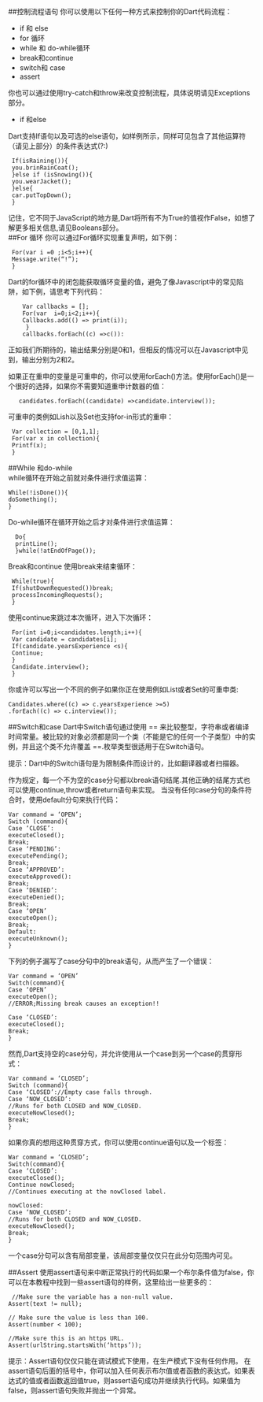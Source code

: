 ##控制流程语句你可以使用以下任何一种方式来控制你的Dart代码流程： 
  * if 和 else* for 循环* while 和 do-while循环* break和continue* switch和 case* assert   你也可以通过使用try-catch和throw来改变控制流程，具体说明请见Exceptions部分。	* if 和else   Dart支持If语句以及可选的else语句，如样例所示，同样可见包含了其他运算符（请见上部分）的条件表达式(?:)    

     If(isRaining()){        you.brinRainCoat();         }else if (isSnowing()){        you.wearJacket();        }else{         car.putTopDown();        }
记住，它不同于JavaScript的地方是,Dart将所有不为True的值视作False，如想了解更多相关信息,请见Booleans部分。  ##For 循环你可以通过For循环实现重复声明，如下例：  
     For(var i =0 ;i<5;i++){     Message.write(“!”);     }  
  Dart的for循环中的闭包能获取循环变量的值，避免了像Javascript中的常见陷阱，如下例，请思考下列代码：  
        Var callbacks = [];        For(var  i=0;i<2;i++){        Callbacks.add(() => print(i));         }        callbacks.forEach((c) =>c()):正如我们所期待的，输出结果分别是0和1，但相反的情况可以在Javascript中见到，输出分别为2和2。  如果正在重申的变量是可重申的，你可以使用forEach()方法。使用forEach()是一个很好的选择，如果你不需要知道重申计数器的值：
         candidates.forEach((candidate) =>candidate.interview());  
可重申的类例如Lish以及Set也支持for-in形式的重申： 
      Var collection = [0,1,1];     For(var x in collection){     Printf(x);     }  
##While 和do-while  while循环在开始之前就对条件进行求值运算： 
      While(!isDone()){    doSomething();    }    Do-while循环在循环开始之后才对条件进行求值运算：
         Do{      printLine();      }while(!atEndOfPage());    Break和continue使用break来结束循环： 
      While(true){     If(shutDownRequested())break;     processIncomingRequests();     }使用continue来跳过本次循环，进入下次循环：  
     For(int i=0;i<candidates.length;i++){     Var candidate = candidates[i];     If(candidate.yearsExperience <s){     Continue;     }     Candidate.interview();     }    你或许可以写出一个不同的例子如果你正在使用例如List或者Set的可重申类:  
     Candidates.where((c) => c.yearsExperience >=5)    .forEach((c) => c.interview()); 
      ##Switch和caseDart中Switch语句通过使用 == 来比较整型，字符串或者编译时间常量。被比较的对象必须都是同一个类（不能是它的任何一个子类型）中的实例，并且这个类不允许覆盖 ==.枚举类型很适用于在Switch语句。  提示：Dart中的Switch语句是为限制条件而设计的，比如翻译器或者扫描器。作为规定，每一个不为空的case分句都以break语句结尾.其他正确的结尾方式也可以使用continue,throw或者return语句来实现。当没有任何case分句的条件符合时，使用default分句来执行代码：
    Var command = ‘OPEN’;    Switch (command){    Case ‘CLOSE’:    executeClosed();    Break;    Case ‘PENDING’:    executePending();    Break;    Case ‘APPROVED’:    executeApproved():    Break;    Case ‘DENIED’:    executeDenied();    Break;    Case ‘OPEN’    executeOpen();    Break;    Default:    executeUnknown();    }   下列的例子漏写了case分句中的break语句，从而产生了一个错误：
    Var command = ‘OPEN’    Switch(command){    Case ‘OPEN’    executeOpen();    //ERROR;Missing break causes an exception!!    Case ‘CLOSED’:    executeClosed();    Break;    }   然而,Dart支持空的case分句，并允许使用从一个case到另一个case的贯穿形式：    Var command = ‘CLOSED’;    Switch (command){    Case ‘CLOSED’://Empty case falls through.    Case ‘NOW_CLOSED’:    //Runs for both CLOSED and NOW_CLOSED.    executeNowClosed();    Break;    }   如果你真的想用这种贯穿方式，你可以使用continue语句以及一个标签：
    War command = ‘CLOSED’;    Switch(command){    Case ‘CLOSED’:    executeClosed();    Continue nowClosed;    //Continues executing at the nowClosed label.    nowClosed:    Case ‘NOW_CLOSED’:    //Runs for both CLOSED and NOW_CLOSED.    executeNowClosed();    Break;    } 一个case分句可以含有局部变量，该局部变量仅仅只在此分句范围内可见。##Assert使用assert语句来中断正常执行的代码如果一个布尔条件值为false，你可以在本教程中找到一些assert语句的样例，这里给出一些更多的： 
      //Make sure the variable has a non-null value.    Assert(text != null);    // Make sure the value is less than 100.    Assert(number < 100);    //Make sure this is an https URL.    Assert(urlString.startsWith(‘https’));   提示：Assert语句仅仅只能在调试模式下使用，在生产模式下没有任何作用。在assert语句后面的括号中，你可以加入任何表示布尔值或者函数的表达式。如果表达式的值或者函数返回值true，则assert语句成功并继续执行代码。如果值为false，则assert语句失败并抛出一个异常。